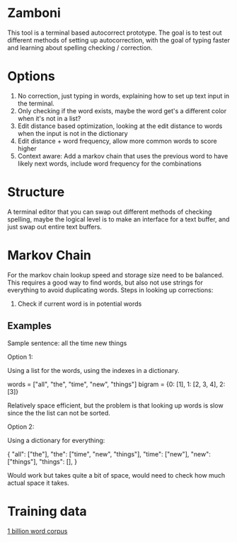 # Zamboni

This tool is a terminal based autocorrect prototype. The goal is to test out different methods of setting up autocorrection, with the goal of typing faster and learning about spelling checking / correction.

# Options

1. No correction, just typing in words, explaining how to set up text input in the terminal.
2. Only checking if the word exists, maybe the word get's a different color when it's not in a list?
3. Edit distance based optimization, looking at the edit distance to words when the input is not in the dictionary
4. Edit distance + word frequency, allow more common words to score higher
5. Context aware: Add a markov chain that uses the previous word to have likely next words, include word frequency for the combinations

# Structure

A terminal editor that you can swap out different methods of checking spelling, maybe the logical level is to make an interface for a text buffer, and just swap out entire text buffers. 


# Markov Chain

For the markov chain lookup speed and storage size need to be balanced. This requires a good way to find words, but also not use strings for everything to avoid duplicating words. 
Steps in looking up corrections:


1. Check if current word is in potential words


## Examples

Sample sentence: all the time new things

Option 1:

Using a list for the words, using the indexes in a dictionary.

words = ["all", "the", "time", "new", "things"]
bigram = {0: [1], 1: [2, 3, 4], 2: [3]}

Relatively space efficient, but the problem is that looking up words is slow since the the list can not be sorted.

Option 2:

Using a dictionary for everything:

{
    "all": ["the"],
    "the": ["time", "new", "things"],
    "time": ["new"],
    "new": ["things"],
    "things": [],
}

Would work but takes quite a bit of space, would need to check how much actual space it takes.

# Training data

[1 billion word corpus](https://www.statmt.org/lm-benchmark/)
